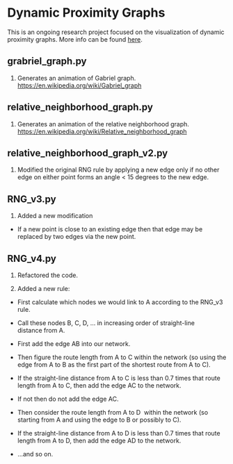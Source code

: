 # Dynamic Proximity Graphs
This is an ongoing research project focused on the visualization of dynamic proximity graphs. More info can be found [here](https://www.stat.berkeley.edu/~aldous/Research/SInetwork.html).
## grabriel_graph.py
1. Generates an animation of Gabriel graph. https://en.wikipedia.org/wiki/Gabriel_graph
## relative_neighborhood_graph.py
1. Generates an animation of the relative neighborhood graph. https://en.wikipedia.org/wiki/Relative_neighborhood_graph
## relative_neighborhood_graph_v2.py
1. Modified the original RNG rule by applying a new edge only if no other edge on either point forms an angle < 15 degrees to the new edge.
## RNG_v3.py
1. Added a new modification
  * If a new point is close to an existing edge then that edge may be replaced by two edges via the new point.
## RNG_v4.py
1. Refactored the code.

2. Added a new rule: 
  * First calculate which nodes we would link to A according to the RNG_v3 rule.  

  * Call these nodes B, C, D, ... in increasing order of straight-line distance from A.

  * First add the edge AB into our network.

  * Then figure the route length from A to C within the network (so using the edge from A to B as the first part of the shortest route from A to C).

  * If the straight-line distance from A to C is less than 0.7 times that route length from A to C, then add the edge AC to the network.

  * If not then do not add the edge AC.

  * Then consider the route length from A to D  within the network (so starting from A and using the edge to B or possibly to C).

  * If the straight-line distance from A to D is less than 0.7 times that route length from A to D, then add the edge AD to the network.

  * ...and so on.
